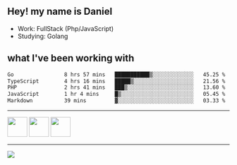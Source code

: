 ## Hey! my name is Daniel

- Work: FullStack (Php/JavaScript)
- Studying: Golang

## what I've been working with
<!--START_SECTION:waka-->

```txt
Go                8 hrs 57 mins   ███████████▒░░░░░░░░░░░░░   45.25 %
TypeScript        4 hrs 16 mins   █████▒░░░░░░░░░░░░░░░░░░░   21.56 %
PHP               2 hrs 41 mins   ███▒░░░░░░░░░░░░░░░░░░░░░   13.60 %
JavaScript        1 hr 4 mins     █▒░░░░░░░░░░░░░░░░░░░░░░░   05.45 %
Markdown          39 mins         ▓░░░░░░░░░░░░░░░░░░░░░░░░   03.33 %
```

<!--END_SECTION:waka-->
    

<hr>
<div>
    <img height="45" src="https://img.icons8.com/color/48/000000/nodejs.png"/>
    <img height="45" src="https://www.vectorlogo.zone/logos/golang/golang-ar21.svg">
    <img height="45" src="https://www.vectorlogo.zone/logos/nestjs/nestjs-icon.svg">
</div>
<hr>
<div>
    <a href="https://www.linkedin.com/in/daniel-lucas-bb7b82193/" target="_blank">
        <img src="https://img.shields.io/badge/LinkedIn-0077B5?style=for-the-badge&logo=linkedin&logoColor=white">
    </a>
</div>
